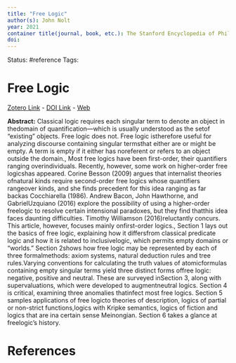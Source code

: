 ```yaml
---
title: "Free Logic"
author(s): John Nolt
year: 2021
container title(journal, book, etc.): The Stanford Encyclopedia of Philosophy
doi: 
---
```

Status: #reference
Tags:
# Free Logic
[Zotero Link](zotero://select/items/@Nolt2021_FreeLogic) - [DOI Link](https://doi.org/) - [Web](https://plato.stanford.edu/archives/fall2021/entries/logic-free/)

**Abstract:** Classical logic requires each singular term to denote an object in thedomain of quantification—which is usually understood as the setof “existing” objects. Free logic does not. Free logic istherefore useful for analyzing discourse containing singular termsthat either are or might be empty. A term is empty if it either has noreferent or refers to an object outside the domain., Most free logics have been first-order, their quantifiers ranging overindividuals. Recently, however, some work on higher-order free logicshas appeared. Corine Besson (2009) argues that internalist theories ofnatural kinds require second-order free logics whose quantifiers rangeover kinds, and she finds precedent for this idea ranging as far backas Cocchiarella (1986). Andrew Bacon, John Hawthorne, and GabrielUzquiano (2016) explore the possibility of using a higher-order freelogic to resolve certain intensional paradoxes, but they find thatthis idea faces daunting difficulties. Timothy Williamson (2016)reluctantly concurs. This article, however, focuses mainly onfirst-order logics., Section 1 lays out the basics of free logic, explaining how it differsfrom classical predicate logic and how it is related to inclusivelogic, which permits empty domains or “worlds.” Section 2shows how free logic may be represented by each of three formalmethods: axiom systems, natural deduction rules and tree rules.Varying conventions for calculating the truth values of atomicformulas containing empty singular terms yield three distinct forms offree logic: negative, positive and neutral. These are surveyed inSection 3, along with supervaluations, which were developed to augmentneutral logics. Section 4 is critical, examining three anomalies thatinfect most free logics. Section 5 samples applications of free logicto theories of description, logics of partial or non-strict functions,logics with Kripke semantics, logics of fiction and logics that are ina certain sense Meinongian. Section 6 takes a glance at freelogic’s history.

# References
